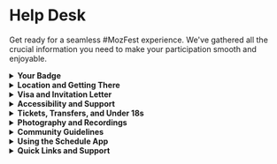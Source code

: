 <!-- This is the help page -->

# Help Desk

Get ready for a seamless #MozFest experience. We've gathered all the crucial information you need to make your participation smooth and enjoyable.

<details>
<summary><strong>Your Badge</strong></summary>
Once you have secured your badge, you will receive a confirmation email or a Mobile Wallet ticket. Bring either of these when you arrive. They will allow you to check in quickly and get support if needed.
</details>

<details>
<summary><strong>Location and Getting There</strong></summary>
Mozilla Festival 2025 takes place at **Poble Espanyol in Barcelona**, an open air museum on Montjuïc with streets, courtyards, and plazas to explore.  

You can reach the venue easily by public transport. Take the L1 or L3 metro to **Espanya station** and then walk about 10 to 15 minutes. Taxis, ride shares, or rental bikes are also good options.
</details>

<details>
<summary><strong>Visa and Invitation Letter</strong></summary>
If you need a letter of invitation for your visa application, you can request one once your badge is confirmed. Submit your booking code through the [invitation letter request form](https://mzl.la/mozfest-letter).
</details>

<details>
<summary><strong>Accessibility and Support</strong></summary>
The venue is fully accessible and an accessible route map will be available when you arrive. Volunteers will be on hand throughout the space to help with directions and provide any additional support you may need.
</details>

<details>
<summary><strong>Tickets, Transfers, and Under 18s</strong></summary>

- Festival tickets do not include travel or accommodation, but discounted hotel options are available for badge holders.  
- If your plans change, you can transfer your badge by emailing **festival@mozillafoundation.org**.  
- Mozilla Festival is open to adults 18 and over. Children aged 13 and under may attend for free with a registered adult who holds a badge and takes responsibility for them.  
</details>

<details>
<summary><strong>Photography and Recordings</strong></summary>
Keynotes, debates, and other public festival sessions may be recorded. If you would prefer not to be filmed, choose a lanyard color at registration that reflects your preference.
</details>

<details>
<summary><strong>Community Guidelines</strong></summary>
Mozilla Festival is a space for connecting, creating, and learning together. Please treat everyone with respect, welcome diverse perspectives, and help us maintain an inclusive environment. Harassment of any kind is not tolerated.  

Read the full [Mozilla Festival Community Guidelines](https://www.mozillafestival.org/guidelines/).
</details>

<details>
<summary><strong>Using the Schedule App</strong></summary>
The schedule app is the best way to plan your festival. You can browse all sessions, installations, and talks, then add them to **My Schedule**.  

You can sync with your calendar to get reminders before sessions begin. Filters make it easy to search by theme, room, or session type so you can quickly find what interests you most.
</details>

<details>
<summary><strong>Quick Links and Support</strong></summary>

- Visit the **[Attend page](https://www.mozillafestival.org/attend)** to purchase your badge  
- Explore the **[FAQ](https://www.mozillafestival.org/faq)** for information on badges, travel, and visas  
- For help during the event, join the **#Help** channel in the [MozFest Discord](https://discord.com/invite/mozfest) or email **festival@mozillafoundation.org**  
</details>

